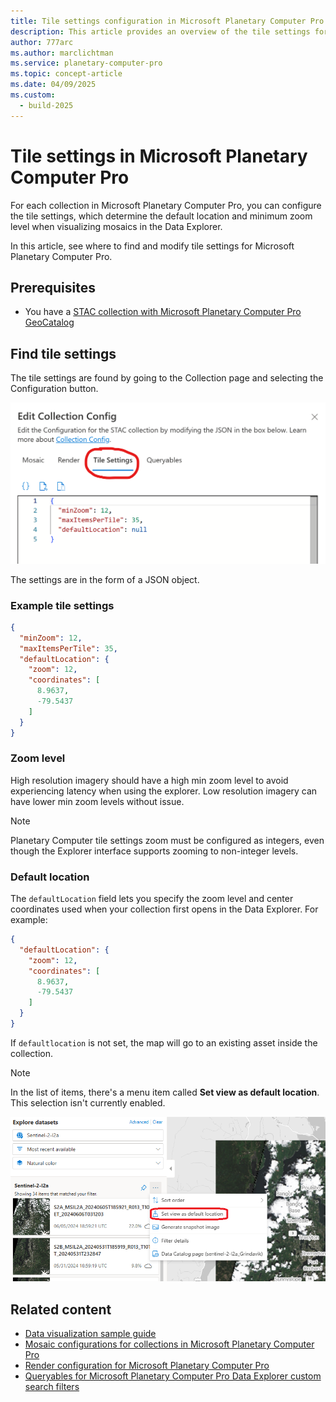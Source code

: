 ```yaml
---
title: Tile settings configuration in Microsoft Planetary Computer Pro
description: This article provides an overview of the tile settings for Microsoft Planetary Computer Pro. It explains how to configure mosaic behavior, such as default location and zoom levels, using JSON settings.
author: 777arc
ms.author: marclichtman
ms.service: planetary-computer-pro
ms.topic: concept-article
ms.date: 04/09/2025
ms.custom:
  - build-2025
---
```


# Tile settings in Microsoft Planetary Computer Pro

For each collection in Microsoft Planetary Computer Pro, you can configure the tile settings, which determine the default location and minimum zoom level when visualizing mosaics in the Data Explorer.

In this article, see where to find and modify tile settings for Microsoft Planetary Computer Pro.

## Prerequisites

- You have a [STAC collection with Microsoft Planetary Computer Pro GeoCatalog](./create-collection-web-interface.md)

## Find tile settings

The tile settings are found by going to the Collection page and selecting the Configuration button.

[ ![Screenshot of the tile settings tab in the Microsoft Planetary Computer Pro interface.](media/tile-settings-1.png) ](media/tile-settings-1.png#lightbox)

The settings are in the form of a JSON object.

### Example tile settings

```JSON
{
  "minZoom": 12,
  "maxItemsPerTile": 35,
  "defaultLocation": {
    "zoom": 12,
    "coordinates": [
      8.9637,
      -79.5437
    ]
  }
}
```

### Zoom level

High resolution imagery should have a high min zoom level to avoid experiencing latency when using the explorer. Low resolution imagery can have lower min zoom levels without issue.

> [!NOTE]
> Planetary Computer tile settings zoom must be configured as integers, even though the Explorer interface supports zooming to non-integer levels.
 
### Default location

The `defaultLocation` field lets you specify the zoom level and center coordinates used when your collection first opens in the Data Explorer. For example:

```JSON
{
  "defaultLocation": {
    "zoom": 12,
    "coordinates": [
      8.9637,
      -79.5437
    ]
  }
}
```

If `defaultlocation` is not set, the map will go to an existing asset inside the collection. 

> [!NOTE]
> In the list of items, there's a menu item called **Set view as default location**. This selection isn't currently enabled.

[ ![Screenshot of the save view as default location option in the tile settings interface.](media/tile-settings-save-view-as.png) ](media/tile-settings-save-view-as.png#lightbox)

## Related content

- [Data visualization sample guide](./data-visualization-samples.md)
- [Mosaic configurations for collections in Microsoft Planetary Computer Pro](./mosaic-configurations-for-collections.md)
- [Render configuration for Microsoft Planetary Computer Pro](./render-configuration.md)
- [Queryables for Microsoft Planetary Computer Pro Data Explorer custom search filters](./queryables-for-explorer-custom-search-filter.md)
